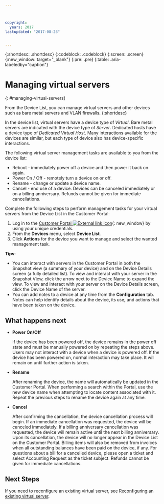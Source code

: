 ```yaml
---



copyright:
  years: 2017
lastupdated: "2017-08-23"


---
```


{:shortdesc: .shortdesc}
{:codeblock: .codeblock}
{:screen: .screen}
{:new_window: target="_blank"}
{:pre: .pre}
{:table: .aria-labeledby="caption"}


# Managing virtual servers
{: #managing-virtual-servers}

From the Device List, you can manage virtual servers and other devices such as bare metal servers and VLAN firewalls.
{:shortdesc}

In the device list, virtual servers have a device type of *Virtual*. Bare metal servers are indicated with the device type of *Server*. Dedicated hosts have a device type of *Dedicated Virtual Host*. Many interactions available for the devices are similar, but each type of device also has device-specific interactions.

The following virtual server management tasks are available to you from the device list:
* Reboot -  immediately power off a device and then power it back on again.
* Power On / Off - remotely turn a device on or off.
* Rename - change or update a device name.
* Cancel - end use of a device. Devices can be canceled immediately or on a billing anniversary. Refunds cannot be given for immediate cancellations.

Complete the following steps to perform management tasks for your virtual servers from the Device List in the Customer Portal:  
1. Log in to the [Customer Portal ![External link icon](../icons/launch-glyph.svg "External link icon")](https://control.softlayer.com/){: new_window} by using your unique credentials. 
2. From the **Devices** menu, select **Device List**.
3. Click **Actions** for the device you want to manage and select the wanted management task.

**Tips:** 
* You can interact with servers in the Customer Portal in both the Snapshot view (a summary of your device) and on the Device Details screen (a fully detailed list). To view and interact with your server in the Snapshot View, click the arrow next to the Device Name to expand the view. To view and interact with your server on the Device Details screen, click the Device Name of the server.
* You can add notes to a device at any time from the **Configuration** tab. Notes can help identify details about the device, its use, and actions that have been taken on the device.

## What happens next

* **Power On/Off**

    If the device has been powered off, the device remains in the power off state and must be manually powered on by repeating the steps above. Users may not interact with a device when a device is powered off. If the device has been powered on, normal interaction may take place. It will remain on until further action is taken.

* **Rename**

    After renaming the device, the name will automatically be updated in the Customer Portal. When performing a search within the Portal, use the new device name when attempting to locate content associated with it. Repeat the previous steps to rename the device again at any time.
    
* **Cancel**

  After confirming the cancellation, the device cancellation process will begin. If an immediate cancellation was requested, the device will be canceled immediately. If a billing anniversary cancellation was requested, the device will remain active until the next billing anniversary. Upon its cancellation, the device will no longer appear in the Device List on the Customer Portal. Billing items will also be removed from invoices when all outstanding balances have been paid on the device, if any. For questions about a bill for a cancelled device, please open a ticket and select Accounting Request as the ticket subject. Refunds cannot be given for immediate cancellations.    

## Next Steps
If you need to reconfigure an existing virtual server, see [Reconfiguring an existing virtual server](../vsi/vsi_reconfigure.html).

